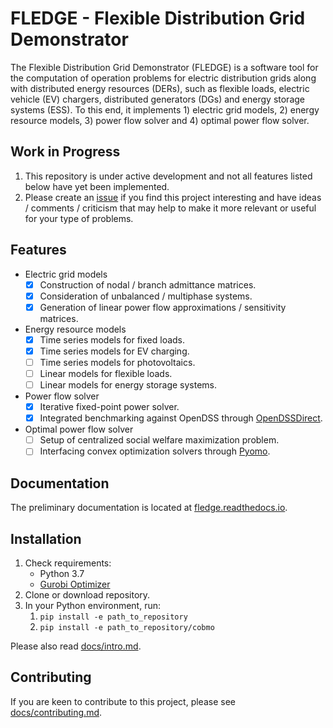 # FLEDGE - Flexible Distribution Grid Demonstrator

The Flexible Distribution Grid Demonstrator (FLEDGE) is a software tool for the computation of operation problems for electric distribution grids along with distributed energy resources (DERs), such as flexible loads, electric vehicle (EV) chargers, distributed generators (DGs) and energy storage systems (ESS). To this end, it implements 1) electric grid models, 2) energy resource models, 3) power flow solver and 4) optimal power flow solver.

## Work in Progress

1. This repository is under active development and not all features listed below have yet been implemented.
2. Please create an [issue](https://github.com/TUMCREATE-ESTL/FLEDGE.jl/issues) if you find this project interesting and have ideas / comments / criticism that may help to make it more relevant or useful for your type of problems.

## Features

- Electric grid models
    - [x] Construction of nodal / branch admittance matrices.
    - [x] Consideration of unbalanced / multiphase systems.
    - [x] Generation of linear power flow approximations / sensitivity matrices.
- Energy resource models
    - [x] Time series models for fixed loads.
    - [x] Time series models for EV charging.
    - [ ] Time series models for photovoltaics.
    - [ ] Linear models for flexible loads.
    - [ ] Linear models for energy storage systems.
- Power flow solver
    - [x] Iterative fixed-point power solver.
    - [x] Integrated benchmarking against OpenDSS through [OpenDSSDirect](https://github.com/dss-extensions/OpenDSSDirect.py).
- Optimal power flow solver
    - [ ] Setup of centralized social welfare maximization problem.
    - [ ] Interfacing convex optimization solvers through [Pyomo](https://github.com/Pyomo/pyomo).

## Documentation

The preliminary documentation is located at [fledge.readthedocs.io](https://fledge.readthedocs.io/).

## Installation

1. Check requirements:
    - Python 3.7
    - [Gurobi Optimizer](http://www.gurobi.com/)
2. Clone or download repository.
3. In your Python environment, run:
    1. `pip install -e path_to_repository`
    2. `pip install -e path_to_repository/cobmo`

Please also read [docs/intro.md](./docs/intro.md).

## Contributing

If you are keen to contribute to this project, please see [docs/contributing.md](./docs/contributing.md).
